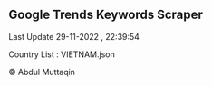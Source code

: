 

## Google Trends Keywords Scraper 
 
Last Update 29-11-2022 , 22:39:54

Country List :
VIETNAM.json



© Abdul Muttaqin 

